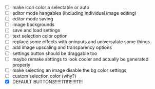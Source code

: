 - [ ] make icon color a selectable or auto
- [ ] editor mode hangables (including individual image editing)
- [ ] editor mode saving
- [ ] image backgrounds
- [ ] save and load settings
- [ ] text selection color option
- [ ] replace some effects with oninputs and universalate some things
- [ ] add image upscaling and transparency options
- [ ] settings button should be draggable too
- [ ] maybe remake settings to look cooler and actually be generated properly
- [ ] make selecting an image disable the bg color settings
- [ ] custom selection color (why?)
- [x] DEFAULT BUTTONS!!!!!111!1!!!!!11!!